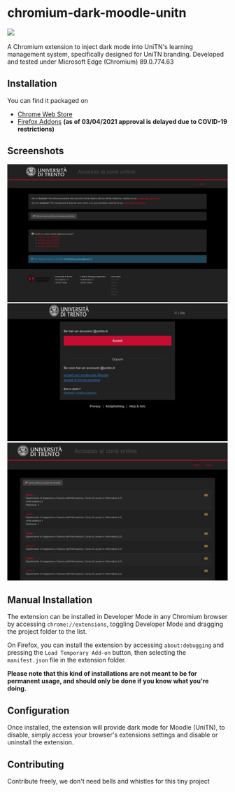 # chromium-dark-moodle-unitn
[![](https://storage.googleapis.com/chrome-gcs-uploader.appspot.com/image/WlD8wC6g8khYWPJUsQceQkhXSlv1/UV4C4ybeBTsZt43U4xis.png)](https://chrome.google.com/webstore/detail/moodle-dark-mode-for-unit/ipiigfeopdejnpfoaakochnmpjjafjmn)

A Chromium extension to inject dark mode into UniTN's learning management system, specifically designed for UniTN branding. Developed and tested under Microsoft Edge (Chromium) 89.0.774.63

## Installation
You can find it packaged on

* [Chrome Web Store](https://chrome.google.com/webstore/detail/moodle-dark-mode-for-unit/ipiigfeopdejnpfoaakochnmpjjafjmn)
* [Firefox Addons](https://addons.mozilla.org/it/firefox/addon/moodle-dark-mode-for-unitn/) **(as of 03/04/2021 approval is delayed due to COVID-19 restrictions)**

## Screenshots
![](./screenshots/screenshot-course-choice-guest.jpeg)
![](./screenshots/screenshot-login-prompt.jpeg)
![](./screenshots/screenshot-course-choice.jpeg)

## Manual Installation
The extension can be installed in Developer Mode in any Chromium browser by accessing `chrome://extensions`, toggling Developer Mode and dragging the project folder to the list.

On Firefox, you can install the extension by accessing `about:debugging` and pressing the `Load Temporary Add-on` button, then selecting the `manifest.json` file in the extension folder.

**Please note that this kind of installations are not meant to be for permanent usage, and should only be done if you know what you're doing.**

## Configuration
Once installed, the extension will provide dark mode for Moodle (UniTN), to disable, simply access your browser's extensions settings and disable or uninstall the extension.

## Contributing
Contribute freely, we don't need bells and whistles for this tiny project
